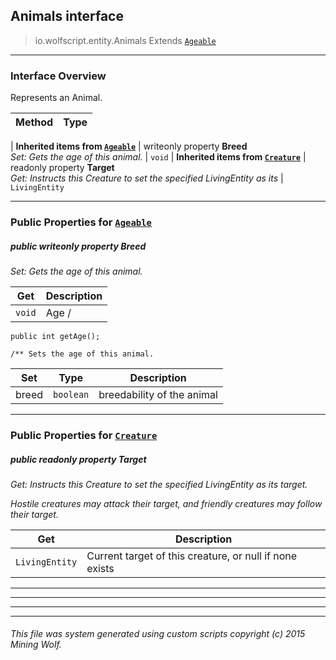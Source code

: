 ## Animals __interface__

>io.wolfscript.entity.Animals
>Extends [`Ageable`](Ageable.md)

---

### Interface Overview

Represents an Animal.

Method | Type   
--- | :--- 
 |
__Inherited items from [`Ageable`](Ageable.md)__ |
 writeonly property __Breed__ <br> _Set: Gets the age of this animal._ | `void`
 |
__Inherited items from [`Creature`](Creature.md)__ |
 readonly property __Target__ <br> _Get: Instructs this Creature to set the specified LivingEntity as its_ | `LivingEntity`







---


### Public Properties for [`Ageable`](Ageable.md)

##### <a id='breed'></a>public  writeonly property __Breed__

_Set: Gets the age of this animal._

Get | Description
--- | --- 
`void` | Age /
    public int getAge();

    /** Sets the age of this animal.

Set | Type | Description  
--- | --- | --- 
breed | `boolean` | breedability of the animal


---

### Public Properties for [`Creature`](Creature.md)

##### <a id='target'></a>public  readonly property __Target__

_Get: Instructs this Creature to set the specified LivingEntity as its target. <p> Hostile creatures may attack their target, and friendly creatures may follow their target._

Get | Description
--- | --- 
`LivingEntity` | Current target of this creature, or null if none exists



---
---


---


---


###### This file was system generated using custom scripts copyright (c) 2015 Mining Wolf.
	

